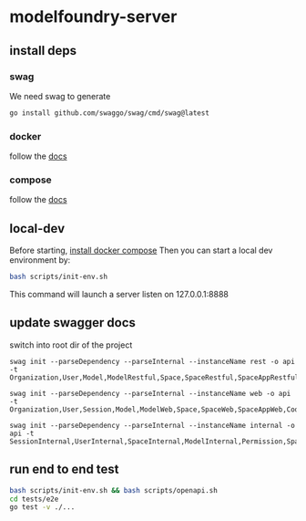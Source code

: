 # modelfoundry-server

## install deps
### swag
We need swag to generate

```bash
go install github.com/swaggo/swag/cmd/swag@latest
```

### docker
follow the [docs](https://docs.docker.com/engine/install/)

### compose
follow the [docs](https://docs.docker.com/compose/install/)

## local-dev
Before starting, [install docker compose](https://docs.docker.com/compose/install/linux/)
Then you can start a local dev environment by:
```bash
bash scripts/init-env.sh
```
This command will launch a server listen on 127.0.0.1:8888

## update swagger docs
switch into root dir of the project
```
swag init --parseDependency --parseInternal --instanceName rest -o api -t Organization,User,Model,ModelRestful,Space,SpaceRestful,SpaceAppRestful,BranchRestful

swag init --parseDependency --parseInternal --instanceName web -o api -t Organization,User,Session,Model,ModelWeb,Space,SpaceWeb,SpaceAppWeb,CodeRepo,Activity

swag init --parseDependency --parseInternal --instanceName internal -o api -t SessionInternal,UserInternal,SpaceInternal,ModelInternal,Permission,SpaceApp,ActivityInternal
```

## run end to end test
```bash
bash scripts/init-env.sh && bash scripts/openapi.sh
cd tests/e2e
go test -v ./...
```